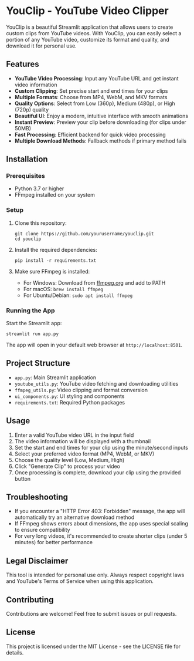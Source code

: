 # YouClip - YouTube Video Clipper

YouClip is a beautiful Streamlit application that allows users to create custom clips from YouTube videos. With YouClip, you can easily select a portion of any YouTube video, customize its format and quality, and download it for personal use.

## Features

- **YouTube Video Processing**: Input any YouTube URL and get instant video information
- **Custom Clipping**: Set precise start and end times for your clips
- **Multiple Formats**: Choose from MP4, WebM, and MKV formats
- **Quality Options**: Select from Low (360p), Medium (480p), or High (720p) quality
- **Beautiful UI**: Enjoy a modern, intuitive interface with smooth animations
- **Instant Preview**: Preview your clip before downloading (for clips under 50MB)
- **Fast Processing**: Efficient backend for quick video processing
- **Multiple Download Methods**: Fallback methods if primary method fails

## Installation

### Prerequisites

- Python 3.7 or higher
- FFmpeg installed on your system

### Setup 

1. Clone this repository:
   ```
   git clone https://github.com/yourusername/youclip.git
   cd youclip
   ```

2. Install the required dependencies:
   ```
   pip install -r requirements.txt
   ```

3. Make sure FFmpeg is installed:
   - For Windows: Download from [ffmpeg.org](https://ffmpeg.org/download.html) and add to PATH
   - For macOS: `brew install ffmpeg`
   - For Ubuntu/Debian: `sudo apt install ffmpeg`

### Running the App

Start the Streamlit app:
```
streamlit run app.py
```

The app will open in your default web browser at `http://localhost:8501`.

## Project Structure

- `app.py`: Main Streamlit application
- `youtube_utils.py`: YouTube video fetching and downloading utilities
- `ffmpeg_utils.py`: Video clipping and format conversion
- `ui_components.py`: UI styling and components
- `requirements.txt`: Required Python packages

## Usage

1. Enter a valid YouTube video URL in the input field
2. The video information will be displayed with a thumbnail
3. Set the start and end times for your clip using the minute/second inputs
4. Select your preferred video format (MP4, WebM, or MKV)
5. Choose the quality level (Low, Medium, High)
6. Click "Generate Clip" to process your video
7. Once processing is complete, download your clip using the provided button

## Troubleshooting

- If you encounter a "HTTP Error 403: Forbidden" message, the app will automatically try an alternative download method
- If FFmpeg shows errors about dimensions, the app uses special scaling to ensure compatibility
- For very long videos, it's recommended to create shorter clips (under 5 minutes) for better performance

## Legal Disclaimer

This tool is intended for personal use only. Always respect copyright laws and YouTube's Terms of Service when using this application.

## Contributing

Contributions are welcome! Feel free to submit issues or pull requests.

## License

This project is licensed under the MIT License - see the LICENSE file for details.